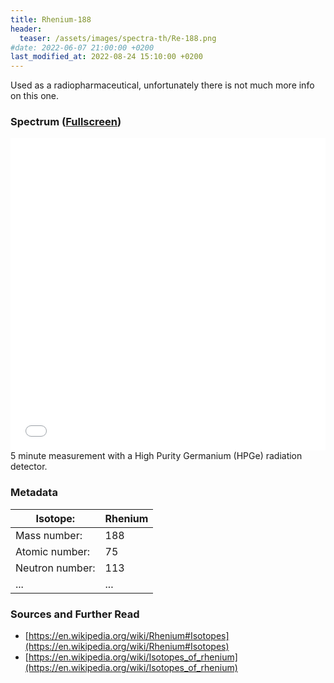 ```yaml
---
title: Rhenium-188
header:
  teaser: /assets/images/spectra-th/Re-188.png
#date: 2022-06-07 21:00:00 +0200
last_modified_at: 2022-08-24 15:10:00 +0200
---
```


Used as a radiopharmaceutical, unfortunately there is not much more info on this one.

### Spectrum ([Fullscreen](/assets/spectra/Re-188.html))

<iframe width="100%" height="500" src="/assets/spectra/Re-188.html" title="Re-188 gamma spectrum" frameborder="0" allowfullscreen></iframe>
5 minute measurement with a High Purity Germanium (HPGe) radiation detector.

### Metadata

| Isotope:        | Rhenium |
| --------------- | ------- |
| Mass number:    | 188     |
| Atomic number:  | 75      |
| Neutron number: | 113     |
| ...             | ...     |

### Sources and Further Read

- [https://en.wikipedia.org/wiki/Rhenium#Isotopes](https://en.wikipedia.org/wiki/Rhenium#Isotopes)
- [https://en.wikipedia.org/wiki/Isotopes_of_rhenium](https://en.wikipedia.org/wiki/Isotopes_of_rhenium)
